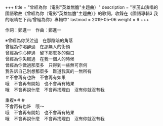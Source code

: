 +++
title = "曾經為你（電影\"英雄無膽\"主題曲）"
description = "李茂山演唱的國語歌曲《曾經為你（電影\"英雄無膽\"主題曲）》的歌詞，收錄在《國語專輯3 我的眼睛在下雨/曾經為你》專輯中"
lastmod = 2019-05-06
weight = 6
+++

作詞：鄭進一　作曲：鄭進一  

※曾經為你哭泣過　在那陰暗的角落  
曾經為你喝醉過　在那無人的街頭  
曾經為你心碎過　留下那麼多的傷口  
曾經為你失眠過　在我一個人的時候  
曾經為你做過那麼多　只得到一些無可奈何  
我告訴自己別想那麼多　難道我真的一無所有  
＃不會再有也許　不會再有如果  
哦　不會再有開始　也不會再有結果  
哦　不會再說什麼　不會再找理由　沒有你就沒有我

重複※＃＃  
不會再有也許　哦～  
哦　不會再有開始　也不會再有結果  
哦　不會再說什麼　不會再找理由　沒有你就沒有我